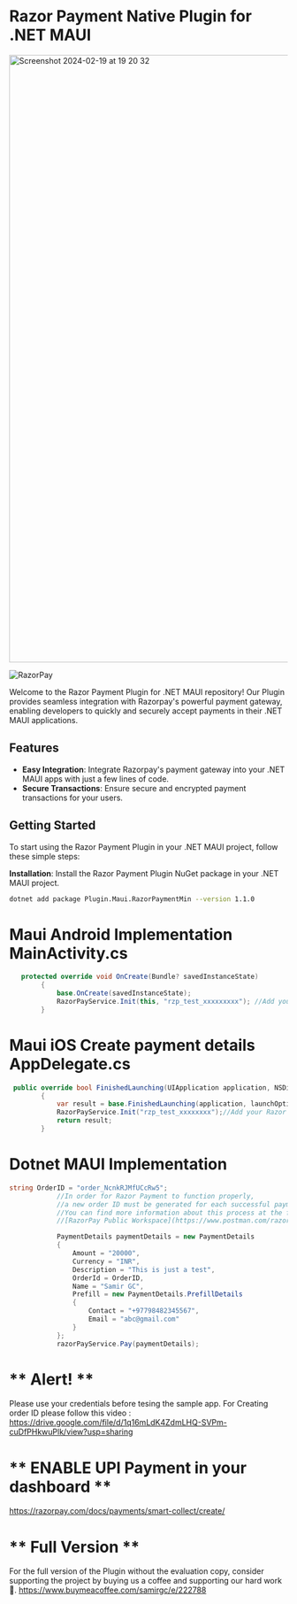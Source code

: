# Razor Payment Native Plugin for .NET MAUI

<img width="1098" alt="Screenshot 2024-02-19 at 19 20 32" src="https://github.com/samirgcofficial/RazorPaymentMaui/assets/55045516/a0336a74-182d-46f2-81d4-de14855d33ef">


![RazorPay](https://github.com/samirgcofficial/RazorPaymentMaui/assets/55045516/fc487275-90f4-4117-859d-6ee8ca586f8c)

Welcome to the Razor Payment Plugin for .NET MAUI repository! Our Plugin provides seamless integration with Razorpay's powerful payment gateway, enabling developers to quickly and securely accept payments in their .NET MAUI applications.

## Features

- **Easy Integration**: Integrate Razorpay's payment gateway into your .NET MAUI apps with just a few lines of code.
- **Secure Transactions**: Ensure secure and encrypted payment transactions for your users.

## Getting Started

To start using the Razor Payment Plugin in your .NET MAUI project, follow these simple steps:

 **Installation**: Install the Razor Payment Plugin NuGet package in your .NET MAUI project.
   ```sh
  dotnet add package Plugin.Maui.RazorPaymentMin --version 1.1.0
```

# Maui Android Implementation MainActivity.cs
```csharp
   protected override void OnCreate(Bundle? savedInstanceState)
        {
            base.OnCreate(savedInstanceState);
            RazorPayService.Init(this, "rzp_test_xxxxxxxxx"); //Add your Razor Pay Api Key https://dashboard.razorpay.com/app/website-app-settings/api-keys 
        }
```

# Maui iOS Create payment details AppDelegate.cs

```csharp
 public override bool FinishedLaunching(UIApplication application, NSDictionary launchOptions)
        {
            var result = base.FinishedLaunching(application, launchOptions);
            RazorPayService.Init("rzp_test_xxxxxxxx");//Add your Razor Pay Api Key https://dashboard.razorpay.com/app/website-app-settings/api-keys 
            return result;
        }
```

# Dotnet MAUI Implementation 
```csharp
string OrderID = "order_NcnkRJMfUCcRw5";
            //In order for Razor Payment to function properly,
            //a new order ID must be generated for each successful payment made.
            //You can find more information about this process at the following link:
            //[RazorPay Public Workspace](https://www.postman.com/razorpaydev/workspace/razorpay-public-workspace/folder/12492020-91450029-1c52-4375-8033-39ca4c2d0a8c).

            PaymentDetails paymentDetails = new PaymentDetails
            {
                Amount = "20000",
                Currency = "INR",
                Description = "This is just a test",
                OrderId = OrderID,
                Name = "Samir GC",
                Prefill = new PaymentDetails.PrefillDetails
                {
                    Contact = "+97798482345567",
                    Email = "abc@gmail.com"
                }
            };
            razorPayService.Pay(paymentDetails);

```

# ** Alert! **
Please use your credentials before tesing the sample app. For Creating order ID please follow this video : https://drive.google.com/file/d/1q16mLdK4ZdmLHQ-SVPm-cuDfPHkwuPlk/view?usp=sharing

# ** ENABLE UPI Payment in your dashboard **
https://razorpay.com/docs/payments/smart-collect/create/

# ** Full Version **
For the full version of the Plugin without the evaluation copy, consider supporting the project by buying us a coffee and supporting our hard work 🥰.
https://www.buymeacoffee.com/samirgc/e/222788
